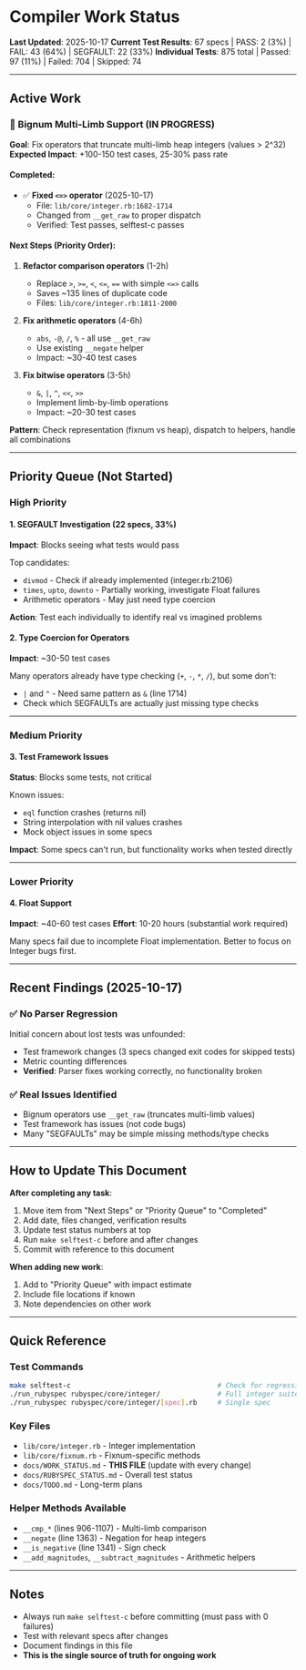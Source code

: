 # Compiler Work Status

**Last Updated**: 2025-10-17
**Current Test Results**: 67 specs | PASS: 2 (3%) | FAIL: 43 (64%) | SEGFAULT: 22 (33%)
**Individual Tests**: 875 total | Passed: 97 (11%) | Failed: 704 | Skipped: 74

---

## Active Work

### 🔧 Bignum Multi-Limb Support (IN PROGRESS)
**Goal**: Fix operators that truncate multi-limb heap integers (values > 2^32)
**Expected Impact**: +100-150 test cases, 25-30% pass rate

#### Completed:
- ✅ **Fixed `<=>` operator** (2025-10-17)
  - File: `lib/core/integer.rb:1682-1714`
  - Changed from `__get_raw` to proper dispatch
  - Verified: Test passes, selftest-c passes

#### Next Steps (Priority Order):
1. **Refactor comparison operators** (1-2h)
   - Replace `>`, `>=`, `<`, `<=`, `==` with simple `<=>` calls
   - Saves ~135 lines of duplicate code
   - Files: `lib/core/integer.rb:1811-2000`

2. **Fix arithmetic operators** (4-6h)
   - `abs`, `-@`, `/`, `%` - all use `__get_raw`
   - Use existing `__negate` helper
   - Impact: ~30-40 test cases

3. **Fix bitwise operators** (3-5h)
   - `&`, `|`, `^`, `<<`, `>>`
   - Implement limb-by-limb operations
   - Impact: ~20-30 test cases

**Pattern**: Check representation (fixnum vs heap), dispatch to helpers, handle all combinations

---

## Priority Queue (Not Started)

### High Priority

#### 1. SEGFAULT Investigation (22 specs, 33%)
**Impact**: Blocks seeing what tests would pass

Top candidates:
- `divmod` - Check if already implemented (integer.rb:2106)
- `times`, `upto`, `downto` - Partially working, investigate Float failures
- Arithmetic operators - May just need type coercion

**Action**: Test each individually to identify real vs imagined problems

#### 2. Type Coercion for Operators
**Impact**: ~30-50 test cases

Many operators already have type checking (`+`, `-`, `*`, `/`), but some don't:
- `|` and `^` - Need same pattern as `&` (line 1714)
- Check which SEGFAULTs are actually just missing type checks

---

### Medium Priority

#### 3. Test Framework Issues
**Status**: Blocks some tests, not critical

Known issues:
- `eql` function crashes (returns nil)
- String interpolation with nil values crashes
- Mock object issues in some specs

**Impact**: Some specs can't run, but functionality works when tested directly

---

### Lower Priority

#### 4. Float Support
**Impact**: ~40-60 test cases
**Effort**: 10-20 hours (substantial work required)

Many specs fail due to incomplete Float implementation. Better to focus on Integer bugs first.

---

## Recent Findings (2025-10-17)

### ✅ No Parser Regression
Initial concern about lost tests was unfounded:
- Test framework changes (3 specs changed exit codes for skipped tests)
- Metric counting differences
- **Verified**: Parser fixes working correctly, no functionality broken

### ✅ Real Issues Identified
- Bignum operators use `__get_raw` (truncates multi-limb values)
- Test framework has issues (not code bugs)
- Many "SEGFAULTs" may be simple missing methods/type checks

---

## How to Update This Document

**After completing any task**:
1. Move item from "Next Steps" or "Priority Queue" to "Completed"
2. Add date, files changed, verification results
3. Update test status numbers at top
4. Run `make selftest-c` before and after changes
5. Commit with reference to this document

**When adding new work**:
1. Add to "Priority Queue" with impact estimate
2. Include file locations if known
3. Note dependencies on other work

---

## Quick Reference

### Test Commands
```bash
make selftest-c                                    # Check for regressions
./run_rubyspec rubyspec/core/integer/              # Full integer suite
./run_rubyspec rubyspec/core/integer/[spec].rb     # Single spec
```

### Key Files
- `lib/core/integer.rb` - Integer implementation
- `lib/core/fixnum.rb` - Fixnum-specific methods
- `docs/WORK_STATUS.md` - **THIS FILE** (update with every change)
- `docs/RUBYSPEC_STATUS.md` - Overall test status
- `docs/TODO.md` - Long-term plans

### Helper Methods Available
- `__cmp_*` (lines 906-1107) - Multi-limb comparison
- `__negate` (line 1363) - Negation for heap integers
- `__is_negative` (line 1341) - Sign check
- `__add_magnitudes`, `__subtract_magnitudes` - Arithmetic helpers

---

## Notes

- Always run `make selftest-c` before committing (must pass with 0 failures)
- Test with relevant specs after changes
- Document findings in this file
- **This is the single source of truth for ongoing work**
